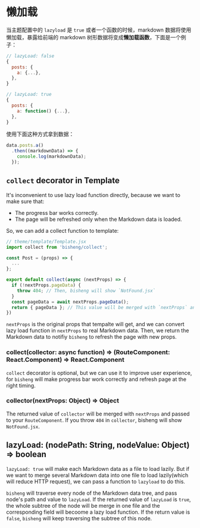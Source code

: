 # 懒加载

当主题配置中的 `lazyload` 是 `true` 或者一个函数的时候，markdown 数据将使用懒加载，暴露给前端的 markdown 树形数据将变成**懒加载函数**，下面是一个例子：

```js
// lazyLoad: false
{
  posts: {
    a: {...},
  },
}

// lazyLoad: true
{
  posts: {
    a: function() {...},
  },
}
```

使用下面这种方式拿到数据：

```js
data.posts.a()
  .then((markdownData) => {
    console.log(markdownData);
  });
```

## `collect` decorator in Template

It's inconvenient to use lazy load function directly, because we want to make sure that:
* The progress bar works correctly.
* The page will be refreshed only when the Markdown data is loaded.

So, we can add a collect function to template:

```js
// theme/template/Template.jsx
import collect from 'bisheng/collect';

const Post = (props) => {
  ...
};

export default collect(async (nextProps) => {
  if (!nextProps.pageData) {
    throw 404; // Then, bisheng will show `NotFound.jsx`
  }
  const pageData = await nextProps.pageData();
  return { pageData }; // This value will be merged with `nextProps` and passed to your route component.
})
```

`nextProps` is the original props that tempalte will get, and we can convert lazy load function in `nextProps` to real Markdown data. Then, we return the Markdown data to notifiy `bisheng` to refresh the page with new props.

### collect(collector: async function) => (RouteComponent: React.Component) => React.Component

`collect` decorator is optional, but we can use it to improve user experience, for `bisheng` will make progress bar work correctly and refresh page at the right timing.

### collector(nextProps: Object) => Object

The returned value of `collector` will be merged with `nextProps` and passed to your `RouteComponent`. If you throw `404` in `collector`, bisheng will show `NotFound.jsx`.

## lazyLoad: (nodePath: String, nodeValue: Object) => boolean

`lazyLoad: true` will make each Markdown data as a file to load lazily. But if we want to merge several Markdown data into one file to load lazily(which will reduce HTTP request), we can pass a function to `lazyload` to do this.

`bisheng` will traverse every node of the Markdown data tree, and pass node's path and value to `lazyLoad`. If the returned value of `lazyLoad` is `true`, the whole subtree of the node will be merge in one file and the corresponding field will becoome a lazy load function. If the return value is `false`, `bisheng` will keep traversing the subtree of this node.
